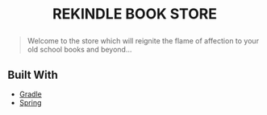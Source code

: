 # <p align="center"> REKINDLE BOOK STORE </p>

> Welcome to the store which will reignite the flame of affection to your old school books and
> beyond...

## Built With
* [Gradle](https://gradle.org/)
* [Spring](https://spring.io/)